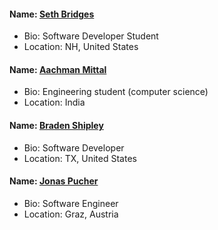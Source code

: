 <!---#### Name: []()
- Bio: 
- Location--->

#### Name: [Seth Bridges](https://github.com/s-bridges)
- Bio: Software Developer Student
- Location: NH, United States
#### Name: [Aachman Mittal](https://github.com/m-aachman)
- Bio: Engineering student (computer science)
- Location: India
#### Name: [Braden Shipley](https://github.com/bradenshipley)
- Bio: Software Developer 
- Location: TX, United States
#### Name: [Jonas Pucher](https://github.com/PucklaMotzer09)
- Bio: Software Engineer
- Location: Graz, Austria
